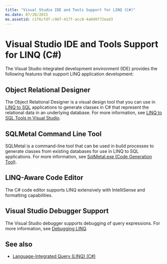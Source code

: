 ```yaml
---
title: "Visual Studio IDE and Tools Support for LINQ (C#)"
ms.date: 07/20/2015
ms.assetid: c1f6cfdf-c96f-417f-acc8-4a049772ead3
---
```

# Visual Studio IDE and Tools Support for LINQ (C#)
The Visual Studio integrated development environment (IDE) provides the following features that support LINQ application development:  
  
## Object Relational Designer  
 The Object Relational Designer is a visual design tool that you can use in [LINQ to SQL](../../../../framework/data/adonet/sql/linq/index.md) applications to generate classes in C# that represent the relational data in an underlying database. For more information, see [LINQ to SQL Tools in Visual Studio](/visualstudio/data-tools/linq-to-sql-tools-in-visual-studio2).  
  
## SQLMetal Command Line Tool  
 SQLMetal is a command-line tool that can be used in build processes to generate classes from existing databases for use in LINQ to SQL  applications. For more information, see [SqlMetal.exe (Code Generation Tool)](../../../../framework/tools/sqlmetal-exe-code-generation-tool.md).  
  
## LINQ-Aware Code Editor  
 The C# code editor supports LINQ extensively with IntelliSense and formatting capabilities.  
  
## Visual Studio Debugger Support  
 The Visual Studio debugger supports debugging of query expressions. For more information, see [Debugging LINQ](/visualstudio/debugger/debugging-linq).  
  
## See also

- [Language-Integrated Query (LINQ) (C#)](./index.md)
